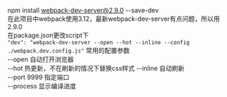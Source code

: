 npm install webpack-dev-server@2.9.0 --save-dev  
在此项目中webpack使用3.12，最新webpack-dev-server有点问题，所以用2.9.0  
在package.json更改script下  
`"dev": "webpack-dev-server --open --hot --inline --config ./webpack.dev.config.js"`
常用的配置参数  
--open 自动打开浏览器  
--hot 热更新，不在刷新的情况下替换css样式
--inline 自动刷新  
--port 9999 指定端口  
--process 显示编译进度  